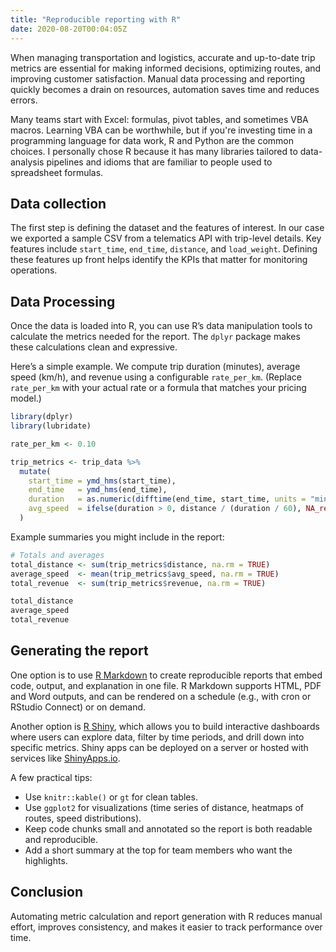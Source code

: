 ```yaml
---
title: "Reproducible reporting with R"
date: 2020-08-20T00:04:05Z
---
```


When managing transportation and logistics, accurate and up-to-date trip metrics are essential for making informed decisions, optimizing routes, and improving customer satisfaction. Manual data processing and reporting quickly becomes a drain on resources, automation saves time and reduces errors.

Many teams start with Excel: formulas, pivot tables, and sometimes VBA macros. Learning VBA can be worthwhile, but if you're investing time in a programming language for data work, R and Python are the common choices. I personally chose R because it has many libraries tailored to data-analysis pipelines and idioms that are familiar to people used to spreadsheet formulas.

## Data collection

The first step is defining the dataset and the features of interest. In our case we exported a sample CSV from a telematics API with trip-level details. Key features include `start_time`, `end_time`, `distance`, and `load_weight`. Defining these features up front helps identify the KPIs that matter for monitoring operations.

## Data Processing

Once the data is loaded into R, you can use R’s data manipulation tools to calculate the metrics needed for the report. The `dplyr` package makes these calculations clean and expressive.

Here’s a simple example. We compute trip duration (minutes), average speed (km/h), and revenue using a configurable `rate_per_km`. (Replace `rate_per_km` with your actual rate or a formula that matches your pricing model.)


```r
library(dplyr)
library(lubridate)

rate_per_km <- 0.10

trip_metrics <- trip_data %>%
  mutate(
    start_time = ymd_hms(start_time),
    end_time   = ymd_hms(end_time),
    duration   = as.numeric(difftime(end_time, start_time, units = "mins")),
    avg_speed  = ifelse(duration > 0, distance / (duration / 60), NA_real_),
  )
```

Example summaries you might include in the report:

```r
# Totals and averages
total_distance <- sum(trip_metrics$distance, na.rm = TRUE)
average_speed  <- mean(trip_metrics$avg_speed, na.rm = TRUE)
total_revenue  <- sum(trip_metrics$revenue, na.rm = TRUE)

total_distance
average_speed
total_revenue
```

## Generating the report

One option is to use [R Markdown](https://rmarkdown.rstudio.com/) to create reproducible reports that embed code, output, and explanation in one file. R Markdown supports HTML, PDF and Word outputs, and can be rendered on a schedule (e.g., with cron or RStudio Connect) or on demand.

Another option is [R Shiny](https://shiny.posit.co/), which allows you to build interactive dashboards where users can explore data, filter by time periods, and drill down into specific metrics. Shiny apps can be deployed on a server or hosted with services like [ShinyApps.io](https://www.shinyapps.io/).

A few practical tips:

- Use `knitr::kable()` or `gt` for clean tables.
- Use `ggplot2` for visualizations (time series of distance, heatmaps of routes, speed distributions).
- Keep code chunks small and annotated so the report is both readable and reproducible.
- Add a short summary at the top for team members who want the highlights.

## Conclusion

Automating metric calculation and report generation with R reduces manual effort, improves consistency, and makes it easier to track performance over time.